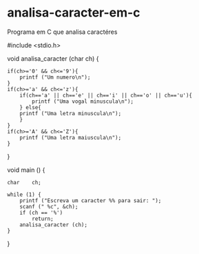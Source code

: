 # analisa-caracter-em-c
Programa em C que analisa caractéres

#include <stdio.h>

void analisa_caracter (char ch) {
    
    if(ch>='0' && ch<='9'){
        printf ("Um numero\n");
    }   
    if(ch>='a' && ch<='z'){
        if(ch=='a' || ch=='e' || ch=='i' || ch=='o' || ch=='u'){
            printf ("Uma vogal minuscula\n");
        } else{
        printf ("Uma letra minuscula\n");
        }
    }
    if(ch>='A' && ch<='Z'){
        printf ("Uma letra maiuscula\n");
    }
}


void main () {
   
    char    ch;
    
    while (1) {
        printf ("Escreva um caracter %% para sair: ");
        scanf (" %c", &ch);
        if (ch == '%')
            return;
        analisa_caracter (ch);  
    }
}
